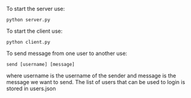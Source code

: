 To start the server use:
~~~~
python server.py
~~~~

To start the client use:
~~~~
python client.py
~~~~

To send message from one user to another use:
~~~~
send [username] [message]
~~~~

where username is the username of the sender and message is the message we want to send. The list of users that can be used to login is stored in users.json
